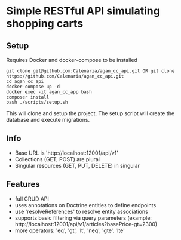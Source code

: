 # Simple RESTful API simulating shopping carts

## Setup

Requires Docker and docker-compose to be installed

```
git clone git@github.com:Calenaria/agan_cc_api.git OR git clone https://github.com/Calenaria/agan_cc_api.git
cd agan_cc_api
docker-compose up -d
docker exec -it agan_cc_app bash
composer install
bash ./scripts/setup.sh
```

This will clone and setup the project. The setup script will create the database and execute migrations.

## Info

- Base URL is 'http://localhost:12001/api/v1'
- Collections (GET, POST) are plural 
- Singular resources (GET, PUT, DELETE) in singular

## Features

- full CRUD API
- uses annotations on Doctrine entities to define endpoints
- use 'resolveReferences' to resolve entity associations
- supports basic filtering via query parameters (example: http://localhost:12001/api/v1/articles?basePrice-gt=2300)
- more operators: 'eq', 'gt', 'lt', 'neq', 'gte', 'lte'
